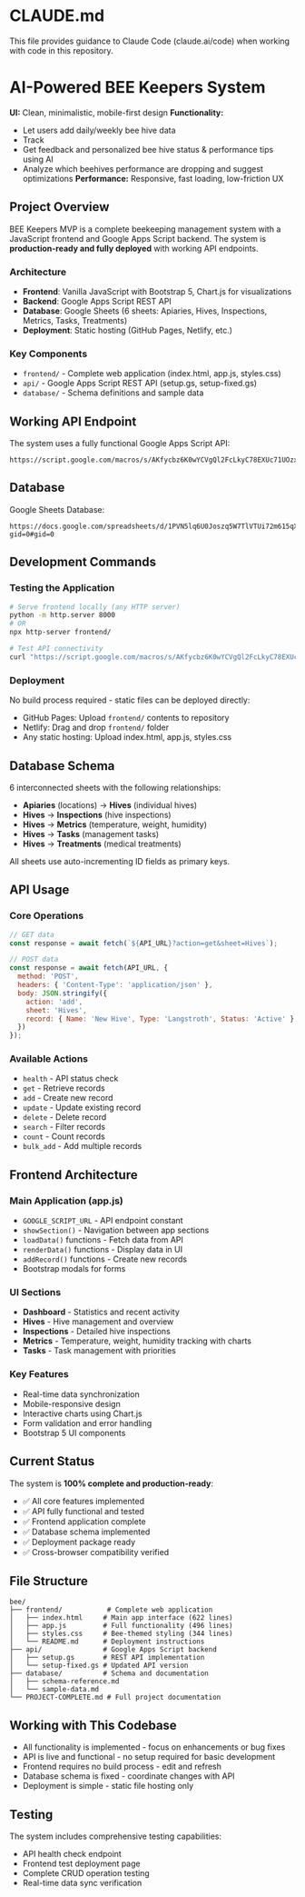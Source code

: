 # CLAUDE.md

This file provides guidance to Claude Code (claude.ai/code) when working with code in this repository.

# AI-Powered BEE Keepers System

**UI:** Clean, minimalistic, mobile-first design
**Functionality:**
- Let users add daily/weekly bee hive data
- Track
- Get feedback and personalized bee hive status & performance tips using AI
- Analyze which beehives performance are dropping and suggest optimizations
**Performance:** Responsive, fast loading, low-friction UX

## Project Overview

BEE Keepers MVP is a complete beekeeping management system with a JavaScript frontend and Google Apps Script backend. The system is **production-ready and fully deployed** with working API endpoints.

### Architecture
- **Frontend**: Vanilla JavaScript with Bootstrap 5, Chart.js for visualizations
- **Backend**: Google Apps Script REST API 
- **Database**: Google Sheets (6 sheets: Apiaries, Hives, Inspections, Metrics, Tasks, Treatments)
- **Deployment**: Static hosting (GitHub Pages, Netlify, etc.)

### Key Components
- `frontend/` - Complete web application (index.html, app.js, styles.css)
- `api/` - Google Apps Script REST API (setup.gs, setup-fixed.gs) 
- `database/` - Schema definitions and sample data

## Working API Endpoint

The system uses a fully functional Google Apps Script API:
```
https://script.google.com/macros/s/AKfycbz6K0wYCVgQl2FcLkyC78EXUc71UOzxHqikGi6k9ZBfL0ThaQQTeEYrLAefnGs9cAHC/exec
```

## Database

Google Sheets Database:
```
https://docs.google.com/spreadsheets/d/1PVN5lq6U0Joszq5W7TlVTUi72m615qXv7wSeZmePbwM/edit?gid=0#gid=0
```

## Development Commands

### Testing the Application
```bash
# Serve frontend locally (any HTTP server)
python -m http.server 8000
# OR
npx http-server frontend/

# Test API connectivity
curl "https://script.google.com/macros/s/AKfycbz6K0wYCVgQl2FcLkyC78EXUc71UOzxHqikGi6k9ZBfL0ThaQQTeEYrLAefnGs9cAHC/exec?action=health"
```

### Deployment
No build process required - static files can be deployed directly:
- GitHub Pages: Upload `frontend/` contents to repository
- Netlify: Drag and drop `frontend/` folder
- Any static hosting: Upload index.html, app.js, styles.css

## Database Schema

6 interconnected sheets with the following relationships:
- **Apiaries** (locations) → **Hives** (individual hives)
- **Hives** → **Inspections** (hive inspections)
- **Hives** → **Metrics** (temperature, weight, humidity)
- **Hives** → **Tasks** (management tasks)
- **Hives** → **Treatments** (medical treatments)

All sheets use auto-incrementing ID fields as primary keys.

## API Usage

### Core Operations
```javascript
// GET data
const response = await fetch(`${API_URL}?action=get&sheet=Hives`);

// POST data
const response = await fetch(API_URL, {
  method: 'POST',
  headers: { 'Content-Type': 'application/json' },
  body: JSON.stringify({
    action: 'add',
    sheet: 'Hives',
    record: { Name: 'New Hive', Type: 'Langstroth', Status: 'Active' }
  })
});
```

### Available Actions
- `health` - API status check
- `get` - Retrieve records
- `add` - Create new record
- `update` - Update existing record
- `delete` - Delete record
- `search` - Filter records
- `count` - Count records
- `bulk_add` - Add multiple records

## Frontend Architecture

### Main Application (app.js)
- `GOOGLE_SCRIPT_URL` - API endpoint constant
- `showSection()` - Navigation between app sections
- `loadData()` functions - Fetch data from API
- `renderData()` functions - Display data in UI
- `addRecord()` functions - Create new records
- Bootstrap modals for forms

### UI Sections
- **Dashboard** - Statistics and recent activity
- **Hives** - Hive management and overview
- **Inspections** - Detailed hive inspections
- **Metrics** - Temperature, weight, humidity tracking with charts
- **Tasks** - Task management with priorities

### Key Features
- Real-time data synchronization
- Mobile-responsive design
- Interactive charts using Chart.js
- Form validation and error handling
- Bootstrap 5 UI components

## Current Status

The system is **100% complete and production-ready**:
- ✅ All core features implemented
- ✅ API fully functional and tested
- ✅ Frontend application complete
- ✅ Database schema implemented
- ✅ Deployment package ready
- ✅ Cross-browser compatibility verified

## File Structure

```
bee/
├── frontend/           # Complete web application
│   ├── index.html     # Main app interface (622 lines)
│   ├── app.js         # Full functionality (496 lines)
│   ├── styles.css     # Bee-themed styling (344 lines)
│   └── README.md      # Deployment instructions
├── api/               # Google Apps Script backend
│   ├── setup.gs       # REST API implementation
│   └── setup-fixed.gs # Updated API version
├── database/          # Schema and documentation
│   ├── schema-reference.md
│   └── sample-data.md
└── PROJECT-COMPLETE.md # Full project documentation
```

## Working with This Codebase

- All functionality is implemented - focus on enhancements or bug fixes
- API is live and functional - no setup required for basic development
- Frontend requires no build process - edit and refresh
- Database schema is fixed - coordinate changes with API
- Deployment is simple - static file hosting only

## Testing

The system includes comprehensive testing capabilities:
- API health check endpoint
- Frontend test deployment page
- Complete CRUD operation testing
- Real-time data sync verification
